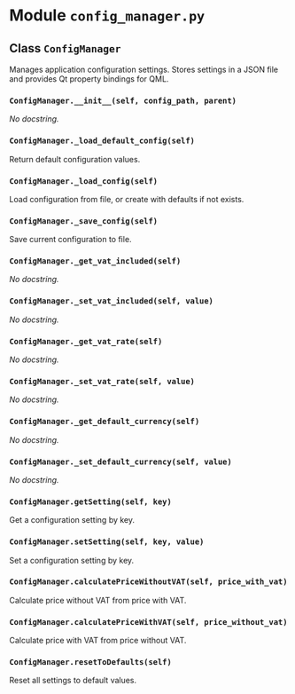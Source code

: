 # Module `config_manager.py`


## Class `ConfigManager`


Manages application configuration settings.
Stores settings in a JSON file and provides Qt property bindings for QML.


### `ConfigManager.__init__(self, config_path, parent)`


_No docstring._


### `ConfigManager._load_default_config(self)`


Return default configuration values.


### `ConfigManager._load_config(self)`


Load configuration from file, or create with defaults if not exists.


### `ConfigManager._save_config(self)`


Save current configuration to file.


### `ConfigManager._get_vat_included(self)`


_No docstring._


### `ConfigManager._set_vat_included(self, value)`


_No docstring._


### `ConfigManager._get_vat_rate(self)`


_No docstring._


### `ConfigManager._set_vat_rate(self, value)`


_No docstring._


### `ConfigManager._get_default_currency(self)`


_No docstring._


### `ConfigManager._set_default_currency(self, value)`


_No docstring._


### `ConfigManager.getSetting(self, key)`


Get a configuration setting by key.


### `ConfigManager.setSetting(self, key, value)`


Set a configuration setting by key.


### `ConfigManager.calculatePriceWithoutVAT(self, price_with_vat)`


Calculate price without VAT from price with VAT.


### `ConfigManager.calculatePriceWithVAT(self, price_without_vat)`


Calculate price with VAT from price without VAT.


### `ConfigManager.resetToDefaults(self)`


Reset all settings to default values.

